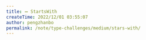 ```yaml
---
title: ➖ StartsWith
createTime: 2022/12/01 03:55:07
author: pengzhanbo
permalink: /note/type-challenges/medium/stars-with/
---
```

